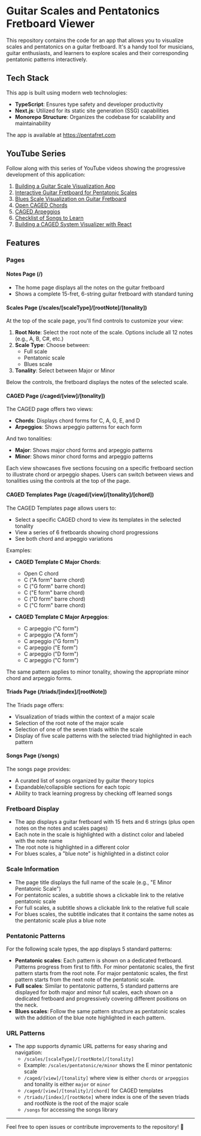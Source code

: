 # Guitar Scales and Pentatonics Fretboard Viewer

This repository contains the code for an app that allows you to visualize scales and pentatonics on a guitar fretboard. It's a handy tool for musicians, guitar enthusiasts, and learners to explore scales and their corresponding pentatonic patterns interactively.

## Tech Stack

This app is built using modern web technologies:
- **TypeScript**: Ensures type safety and developer productivity
- **Next.js**: Utilized for its static site generation (SSG) capabilities
- **Monorepo Structure**: Organizes the codebase for scalability and maintainability

The app is available at https://pentafret.com

## YouTube Series

Follow along with this series of YouTube videos showing the progressive development of this application:

1. [Building a Guitar Scale Visualization App](https://youtu.be/Zox_7loIJsk)
2. [Interactive Guitar Fretboard for Pentatonic Scales](https://youtu.be/4jtm2Lm4EVA)
3. [Blues Scale Visualization on Guitar Fretboard](https://youtu.be/3NUnnP6GLZ0)
4. [Open CAGED Chords](https://youtu.be/mY2HstZeb6U)
5. [CAGED Arpeggios](https://youtu.be/MZejUV0iSKg)
6. [Checklist of Songs to Learn](https://youtu.be/Bf3XjBbm4_M)
7. [Building a CAGED System Visualizer with React](https://youtu.be/MwbG0j6Re1o)

## Features

### Pages

#### Notes Page (/)
- The home page displays all the notes on the guitar fretboard
- Shows a complete 15-fret, 6-string guitar fretboard with standard tuning

#### Scales Page (/scales/[scaleType]/[rootNote]/[tonality])
At the top of the scale page, you'll find controls to customize your view:
1. **Root Note**: Select the root note of the scale. Options include all 12 notes (e.g., A, B, C#, etc.)
2. **Scale Type**: Choose between:
   - Full scale
   - Pentatonic scale
   - Blues scale
3. **Tonality**: Select between Major or Minor

Below the controls, the fretboard displays the notes of the selected scale.

#### CAGED Page (/caged/[view]/[tonality])
The CAGED page offers two views:
- **Chords**: Displays chord forms for C, A, G, E, and D
- **Arpeggios**: Shows arpeggio patterns for each form

And two tonalities:
- **Major**: Shows major chord forms and arpeggio patterns
- **Minor**: Shows minor chord forms and arpeggio patterns

Each view showcases five sections focusing on a specific fretboard section to illustrate chord or arpeggio shapes. Users can switch between views and tonalities using the controls at the top of the page.

#### CAGED Templates Page (/caged/[view]/[tonality]/[chord])
The CAGED Templates page allows users to:
- Select a specific CAGED chord to view its templates in the selected tonality
- View a series of 6 fretboards showing chord progressions
- See both chord and arpeggio variations

Examples:
- **CAGED Template C Major Chords**:
  - Open C chord
  - C ("A form" barre chord)
  - C ("G form" barre chord)
  - C ("E form" barre chord)
  - C ("D form" barre chord)
  - C ("C form" barre chord)

- **CAGED Template C Major Arpeggios**:
  - C arpeggio ("C form")
  - C arpeggio ("A form")
  - C arpeggio ("G form")
  - C arpeggio ("E form")
  - C arpeggio ("D form")
  - C arpeggio ("C form")

The same pattern applies to minor tonality, showing the appropriate minor chord and arpeggio forms.

#### Triads Page (/triads/[index]/[rootNote])
The Triads page offers:
- Visualization of triads within the context of a major scale
- Selection of the root note of the major scale
- Selection of one of the seven triads within the scale
- Display of five scale patterns with the selected triad highlighted in each pattern

#### Songs Page (/songs)
The songs page provides:
- A curated list of songs organized by guitar theory topics
- Expandable/collapsible sections for each topic
- Ability to track learning progress by checking off learned songs

### Fretboard Display
- The app displays a guitar fretboard with 15 frets and 6 strings (plus open notes on the notes and scales pages)
- Each note in the scale is highlighted with a distinct color and labeled with the note name
- The root note is highlighted in a different color
- For blues scales, a "blue note" is highlighted in a distinct color

### Scale Information
- The page title displays the full name of the scale (e.g., "E Minor Pentatonic Scale")
- For pentatonic scales, a subtitle shows a clickable link to the relative pentatonic scale
- For full scales, a subtitle shows a clickable link to the relative full scale
- For blues scales, the subtitle indicates that it contains the same notes as the pentatonic scale plus a blue note

### Pentatonic Patterns
For the following scale types, the app displays 5 standard patterns:
- **Pentatonic scales**: Each pattern is shown on a dedicated fretboard. Patterns progress from first to fifth. For minor pentatonic scales, the first pattern starts from the root note. For major pentatonic scales, the first pattern starts from the next note of the pentatonic scale.
- **Full scales**: Similar to pentatonic patterns, 5 standard patterns are displayed for both major and minor full scales, each shown on a dedicated fretboard and progressively covering different positions on the neck.
- **Blues scales**: Follow the same pattern structure as pentatonic scales with the addition of the blue note highlighted in each pattern.

### URL Patterns
- The app supports dynamic URL patterns for easy sharing and navigation:
  - `/scales/[scaleType]/[rootNote]/[tonality]`
  - Example: `/scales/pentatonic/e/minor` shows the E minor pentatonic scale
  - `/caged/[view]/[tonality]` where view is either `chords` or `arpeggios` and tonality is either `major` or `minor`
  - `/caged/[view]/[tonality]/[chord]` for CAGED templates
  - `/triads/[index]/[rootNote]` where index is one of the seven triads and rootNote is the root of the major scale
  - `/songs` for accessing the songs library

---

Feel free to open issues or contribute improvements to the repository! 🎸

